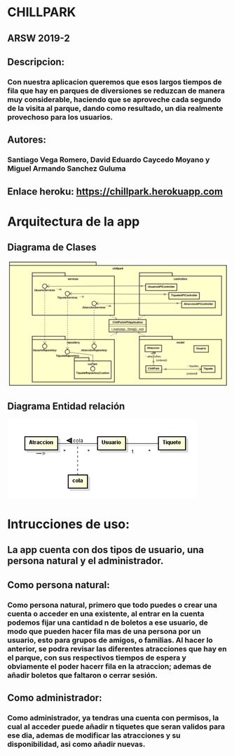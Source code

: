 # CHILLPARK
## ARSW 2019-2
## Descripcion:
### Con nuestra aplicacion queremos que esos largos tiempos de fila que hay en parques de diversiones se reduzcan de manera muy considerable, haciendo que se aproveche cada segundo de la visita al parque, dando como resultado, un dia realmente provechoso para los usuarios.
## Autores: 
### Santiago Vega Romero, David Eduardo Caycedo Moyano y Miguel Armando Sanchez Guluma

## Enlace heroku: https://chillpark.herokuapp.com

# Arquitectura de la app

## Diagrama de Clases

![Diagrama de clases](https://github.com/equiporocketarsw/Proyecto-ARSW/blob/master/img/clases.png)

## Diagrama Entidad relación 

![Diagrama de clases](https://github.com/equiporocketarsw/Proyecto-ARSW/blob/master/img/basededatos.PNG)

# Intrucciones de uso:
## La app cuenta con dos tipos de usuario, una persona natural y el administrador.
## Como persona natural:
### Como persona natural, primero que todo puedes o crear una cuenta o acceder en una existente, al entrar en la cuenta podemos fijar una cantidad n de boletos a ese usuario, de modo que pueden hacer fila mas de una persona por un usuario, esto para grupos de amigos, o familias. Al hacer lo anterior, se podra revisar las diferentes atracciones que hay en el parque, con sus respectivos tiempos de espera y obviamente el poder hacerr fila en la atraccion; ademas de añadir boletos que faltaron o cerrar sesión.

## Como administrador:
### Como administrador, ya tendras una cuenta con permisos, la cual al acceder puede añadir n tiquetes que seran validos para ese dia, ademas de modificar las atracciones y su disponibilidad, asi como añadir nuevas.
